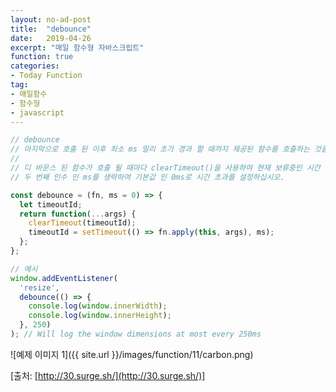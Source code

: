 ```yaml
---
layout: no-ad-post
title:  "debounce"
date:   2019-04-26
excerpt: "매일 함수형 자바스크립트"
function: true
categories:
- Today Function
tag:
- 매일함수
- 함수형
- javascript
---
```


```javascript
// debounce
// 마지막으로 호출 된 이후 최소 ms 밀리 초가 경과 할 때까지 제공된 함수를 호출하는 것을 지연시키는 디 바운스 함수를 작성합니다.
// 
// 디 바운스 된 함수가 호출 될 때마다 clearTimeout()을 사용하여 현재 보류중인 시간 초과를 지우고 setTimeout()을 사용하여 적어도 ms 밀리 초가 경과 할 때까지 함수를 호출하는 것을 지연시키는 새로운 시간 초과를 생성하십시오. Function.apply()를 사용하여이 컨텍스트를 함수에 적용하고 필요한 인수를 제공하십시오.
// 두 번째 인수 인 ms를 생략하여 기본값 인 0ms로 시간 초과를 설정하십시오.

const debounce = (fn, ms = 0) => {
  let timeoutId;
  return function(...args) {
    clearTimeout(timeoutId);
    timeoutId = setTimeout(() => fn.apply(this, args), ms);
  };
};

// 예시
window.addEventListener(
  'resize',
  debounce(() => {
    console.log(window.innerWidth);
    console.log(window.innerHeight);
  }, 250)
); // Will log the window dimensions at most every 250ms
```

![예제 이미지 1]({{ site.url }}/images/function/11/carbon.png)

[출처: [http://30.surge.sh/](http://30.surge.sh/)]
